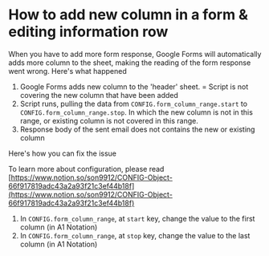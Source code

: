 # How to add new column in a form & editing information row

When you have to add more form response, Google Forms will automatically adds more column to the sheet, making the reading of the form response went wrong. Here's what happened

1. Google Forms adds new column to the 'header' sheet.
= Script is not covering the new column that have been added
2. Script runs, pulling the data from `CONFIG.form_column_range.start` to `CONFIG.form_column_range.stop`. In which the new column is not in this range, or existing column is not covered in this range.
3. Response body of the sent email does not contains the new or existing column

Here's how you can fix the issue

To learn more about configuration, 
please read [https://www.notion.so/son9912/CONFIG-Object-66f917819adc43a2a93f21c3ef44b18f](https://www.notion.so/son9912/CONFIG-Object-66f917819adc43a2a93f21c3ef44b18f)

1. In `CONFIG.form_column_range`, at `start` key, change the value to the first column (in A1 Notation)
2. In `CONFIG.form_column_range`, at `stop` key, change the value to the last column (in A1 Notation)